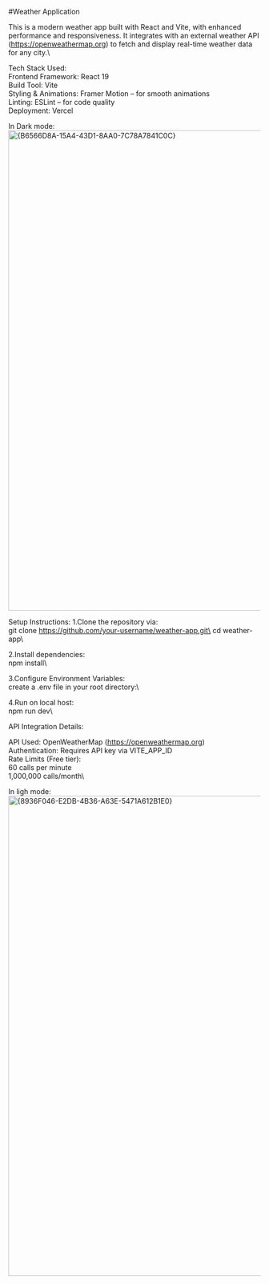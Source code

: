 #Weather Application

This is a modern weather app built with React and Vite, with enhanced performance and responsiveness. It integrates with an external weather API (https://openweathermap.org) to fetch and display real-time weather data for any city.\

Tech Stack Used:\
Frontend Framework: React 19\
Build Tool: Vite\
Styling & Animations: Framer Motion – for smooth animations\
Linting: ESLint – for code quality\
Deployment: Vercel

In Dark mode:
<img width="960" alt="{B6566D8A-15A4-43D1-8AA0-7C78A7841C0C}" src="https://github.com/user-attachments/assets/6ece312a-fb1e-46f5-b0c8-e8a0215a0c21" />

Setup Instructions:
1.Clone the repository via:\
git clone https://github.com/your-username/weather-app.git\
cd weather-app\

2.Install dependencies:\
npm install\

3.Configure Environment Variables:\
create a .env file in your root directory:\

4.Run on local host:\
npm run dev\

API Integration Details:

API Used: OpenWeatherMap (https://openweathermap.org)\
Authentication: Requires API key via VITE_APP_ID\
Rate Limits (Free tier):\
60 calls per minute\
1,000,000 calls/month\

In ligh mode:
<img width="960" alt="{8936F046-E2DB-4B36-A63E-5471A612B1E0}" src="https://github.com/user-attachments/assets/9fdbdd38-51f4-4e45-824e-3ceb42f9d788" />




